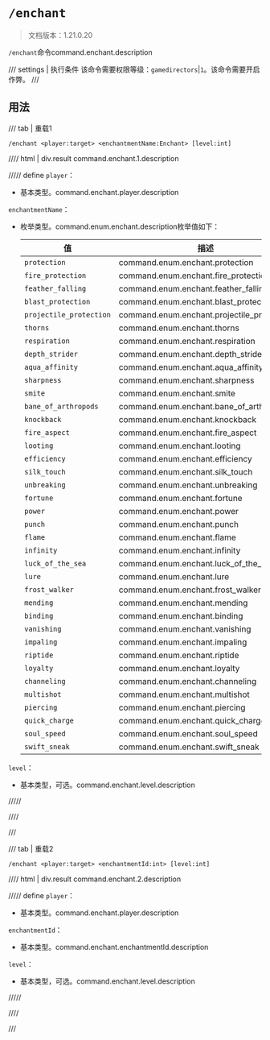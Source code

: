 # `/enchant`

> 文档版本：1.21.0.20

`/enchant`命令command.enchant.description

/// settings | 执行条件
该命令需要权限等级：`gamedirectors`|`1`。该命令需要开启作弊。
///

## 用法

/// tab | 重载1
```mcfunction
/enchant <player:target> <enchantmentName:Enchant> [level:int]
```

//// html | div.result
command.enchant.1.description

///// define
`player`：<!-- md:samp target -->

- 基本类型。command.enchant.player.description

`enchantmentName`：<!-- md:samp Enchant -->

- 枚举类型。command.enum.enchant.description枚举值如下：

  |值|描述|
  |---|---|
  |`protection`|command.enum.enchant.protection|
  |`fire_protection`|command.enum.enchant.fire_protection|
  |`feather_falling`|command.enum.enchant.feather_falling|
  |`blast_protection`|command.enum.enchant.blast_protection|
  |`projectile_protection`|command.enum.enchant.projectile_protection|
  |`thorns`|command.enum.enchant.thorns|
  |`respiration`|command.enum.enchant.respiration|
  |`depth_strider`|command.enum.enchant.depth_strider|
  |`aqua_affinity`|command.enum.enchant.aqua_affinity|
  |`sharpness`|command.enum.enchant.sharpness|
  |`smite`|command.enum.enchant.smite|
  |`bane_of_arthropods`|command.enum.enchant.bane_of_arthropods|
  |`knockback`|command.enum.enchant.knockback|
  |`fire_aspect`|command.enum.enchant.fire_aspect|
  |`looting`|command.enum.enchant.looting|
  |`efficiency`|command.enum.enchant.efficiency|
  |`silk_touch`|command.enum.enchant.silk_touch|
  |`unbreaking`|command.enum.enchant.unbreaking|
  |`fortune`|command.enum.enchant.fortune|
  |`power`|command.enum.enchant.power|
  |`punch`|command.enum.enchant.punch|
  |`flame`|command.enum.enchant.flame|
  |`infinity`|command.enum.enchant.infinity|
  |`luck_of_the_sea`|command.enum.enchant.luck_of_the_sea|
  |`lure`|command.enum.enchant.lure|
  |`frost_walker`|command.enum.enchant.frost_walker|
  |`mending`|command.enum.enchant.mending|
  |`binding`|command.enum.enchant.binding|
  |`vanishing`|command.enum.enchant.vanishing|
  |`impaling`|command.enum.enchant.impaling|
  |`riptide`|command.enum.enchant.riptide|
  |`loyalty`|command.enum.enchant.loyalty|
  |`channeling`|command.enum.enchant.channeling|
  |`multishot`|command.enum.enchant.multishot|
  |`piercing`|command.enum.enchant.piercing|
  |`quick_charge`|command.enum.enchant.quick_charge|
  |`soul_speed`|command.enum.enchant.soul_speed|
  |`swift_sneak`|command.enum.enchant.swift_sneak|


`level`：<!-- md:samp int -->

- 基本类型，可选。command.enchant.level.description


/////

////

///

/// tab | 重载2
```mcfunction
/enchant <player:target> <enchantmentId:int> [level:int]
```

//// html | div.result
command.enchant.2.description

///// define
`player`：<!-- md:samp target -->

- 基本类型。command.enchant.player.description

`enchantmentId`：<!-- md:samp int -->

- 基本类型。command.enchant.enchantmentId.description

`level`：<!-- md:samp int -->

- 基本类型，可选。command.enchant.level.description


/////

////

///
